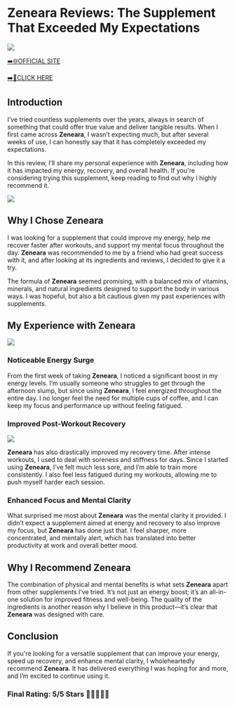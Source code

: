 # **Zeneara Reviews**: The Supplement That Exceeded My Expectations

[![](https://static.vecteezy.com/system/resources/thumbnails/019/896/014/small/buy-now-gradient-button-with-cart-symbol-buy-now-illustration-png.png)](https://edetoop.top/lander/sugarpreland-1/zeneara.html) 

[➡️🌐OFFICIAL SITE](https://edetoop.top/lander/sugarpreland-1/zeneara.html) 

[➡️🔗CLICK HERE](https://edetoop.top/lander/sugarpreland-1/zeneara.html) 


## Introduction

I’ve tried countless supplements over the years, always in search of something that could offer true value and deliver tangible results. When I first came across **Zeneara**, I wasn’t expecting much, but after several weeks of use, I can honestly say that it has completely exceeded my expectations.

In this review, I’ll share my personal experience with **Zeneara**, including how it has impacted my energy, recovery, and overall health. If you're considering trying this supplement, keep reading to find out why I highly recommend it.

[![](https://wallpapers.com/images/hd/red-order-now-button-udg4jcj4arvn8b0n-2.png)](https://edetoop.top/lander/sugarpreland-1/zeneara.html)  

## Why I Chose **Zeneara**

I was looking for a supplement that could improve my energy, help me recover faster after workouts, and support my mental focus throughout the day. **Zeneara** was recommended to me by a friend who had great success with it, and after looking at its ingredients and reviews, I decided to give it a try.

The formula of **Zeneara** seemed promising, with a balanced mix of vitamins, minerals, and natural ingredients designed to support the body in various ways. I was hopeful, but also a bit cautious given my past experiences with supplements.

## My Experience with **Zeneara**

[![](https://static.vecteezy.com/system/resources/thumbnails/019/896/014/small/buy-now-gradient-button-with-cart-symbol-buy-now-illustration-png.png)](https://edetoop.top/lander/sugarpreland-1/zeneara.html)

### Noticeable Energy Surge

From the first week of taking **Zeneara**, I noticed a significant boost in my energy levels. I’m usually someone who struggles to get through the afternoon slump, but since using **Zeneara**, I feel energized throughout the entire day. I no longer feel the need for multiple cups of coffee, and I can keep my focus and performance up without feeling fatigued.

### Improved Post-Workout Recovery

[![](https://wallpapers.com/images/hd/red-order-now-button-udg4jcj4arvn8b0n-2.png)](https://edetoop.top/lander/sugarpreland-1/zeneara.html)  

**Zeneara** has also drastically improved my recovery time. After intense workouts, I used to deal with soreness and stiffness for days. Since I started using **Zeneara**, I’ve felt much less sore, and I’m able to train more consistently. I also feel less fatigued during my workouts, allowing me to push myself harder each session.

### Enhanced Focus and Mental Clarity

What surprised me most about **Zeneara** was the mental clarity it provided. I didn’t expect a supplement aimed at energy and recovery to also improve my focus, but **Zeneara** has done just that. I feel sharper, more concentrated, and mentally alert, which has translated into better productivity at work and overall better mood.

## Why I Recommend **Zeneara**

The combination of physical and mental benefits is what sets **Zeneara** apart from other supplements I’ve tried. It’s not just an energy boost; it’s an all-in-one solution for improved fitness and well-being. The quality of the ingredients is another reason why I believe in this product—it’s clear that **Zeneara** was designed with care.

## Conclusion

If you're looking for a versatile supplement that can improve your energy, speed up recovery, and enhance mental clarity, I wholeheartedly recommend **Zeneara**. It has delivered everything I was hoping for and more, and I’m excited to continue using it.

### Final Rating: 5/5 Stars 🌟🌟🌟🌟🌟
